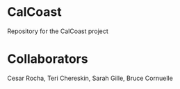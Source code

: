 # CalCoast
Repository for the CalCoast project

# Collaborators
Cesar Rocha, Teri Chereskin, Sarah Gille, Bruce Cornuelle
